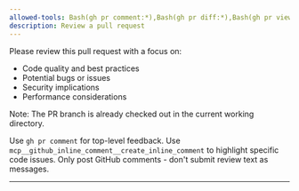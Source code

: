 ```yaml
---
allowed-tools: Bash(gh pr comment:*),Bash(gh pr diff:*),Bash(gh pr view:*),mcp__github_inline_comment__create_inline_comment
description: Review a pull request
---
```


Please review this pull request with a focus on:
- Code quality and best practices
- Potential bugs or issues
- Security implications
- Performance considerations

Note: The PR branch is already checked out in the current working directory.

Use `gh pr comment` for top-level feedback.
Use `mcp__github_inline_comment__create_inline_comment` to highlight specific code issues.
Only post GitHub comments - don't submit review text as messages.

---
